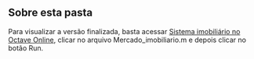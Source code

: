 ## Sobre esta pasta

Para visualizar a versão finalizada, basta acessar [Sistema imobiliário no Octave Online](https://octave-online.net/workspace~tHShSYutYYiMKaImSwqogjTwoxHJcjYICBHpbAzJawypbtHN), clicar no arquivo Mercado_imobiliario.m e depois clicar no botão Run.
